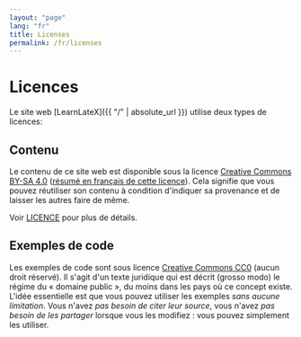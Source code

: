 ```yaml
---
layout: "page"
lang: "fr"
title: Licenses
permalink: /fr/licenses
---
```


# Licences

Le site web [LearnLateX]({{ "/" | absolute_url }}) utilise deux types de licences:


## Contenu

Le contenu de ce site web est disponible sous la licence
[Creative Commons BY-SA 4.0](https://creativecommons.org/licenses/by-sa/4.0/)
([résumé en français de cette licence](https://creativecommons.org/licenses/by-sa/4.0/deed.fr)).
Cela signifie que vous pouvez réutiliser son contenu à condition d'indiquer sa
provenance et de laisser les autres faire de même.

Voir [LICENCE](LICENSE) pour plus de détails.


## Exemples de code

Les exemples de code sont sous licence [Creative Commons CC0](https://creativecommons.org/share-your-work/public-domain/cc0/) (aucun droit réservé). Il s'agit d'un texte juridique qui est décrit (grosso modo) le régime du « domaine public », du moins dans les pays où ce concept existe. L'idée essentielle est que vous pouvez utiliser les exemples _sans aucune limitation_. Vous n'avez _pas besoin de citer leur source_, vous n'avez _pas besoin de les partager_ lorsque vous les modifiez : vous pouvez simplement les utiliser.

